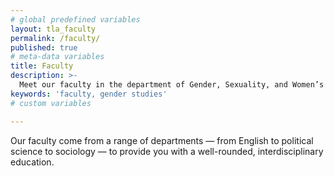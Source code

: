 ```yaml
---
# global predefined variables
layout: tla_faculty
permalink: /faculty/
published: true
# meta-data variables
title: Faculty
description: >-
  Meet our faculty in the department of Gender, Sexuality, and Women’s Studies in the College of Liberal Arts at Temple University.
keywords: 'faculty, gender studies'
# custom variables

---
```

Our faculty come from a range of departments — from English to political science to sociology — to provide you with a well-rounded, interdisciplinary education.
